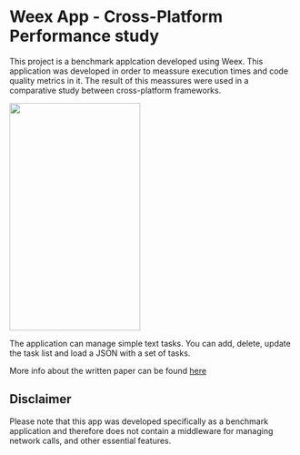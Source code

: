 # Weex App - Cross-Platform Performance study

This project is a benchmark applcation developed using Weex. This application was developed in order to meassure execution times and code quality metrics in it. The result of this meassures were used in a comparative study between cross-platform frameworks.

<img src="http://res.cloudinary.com/manuelrdsg/image/upload/v1536486821/Fig_8_yrgbtb.png" width="230" height="400" />

The application can manage simple text tasks. You can add, delete, update the task list and load a JSON with a set of tasks.

More info about the written paper can be found [here](https://manuelrdsg.github.io/page/projects/)

## Disclaimer

Please note that this app was developed specifically as a benchmark application and therefore does not contain a middleware for managing network calls, and other essential features. 
